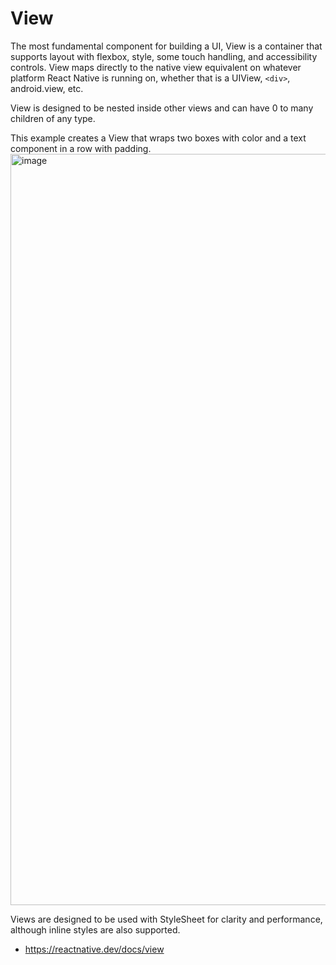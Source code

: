 # View

The most fundamental component for building a UI, View is a container that supports layout with flexbox, style, some touch handling, and accessibility controls. View maps directly to the native view equivalent on whatever platform React Native is running on, whether that is a UIView, ```<div>```, android.view, etc.

View is designed to be nested inside other views and can have 0 to many children of any type.

This example creates a View that wraps two boxes with color and a text component in a row with padding.
<img width="1600" height="1202" alt="image" src="https://github.com/user-attachments/assets/063c3938-f0c7-4d85-9c14-161cb8ca2616" />


Views are designed to be used with StyleSheet for clarity and performance, although inline styles are also supported.


- https://reactnative.dev/docs/view
